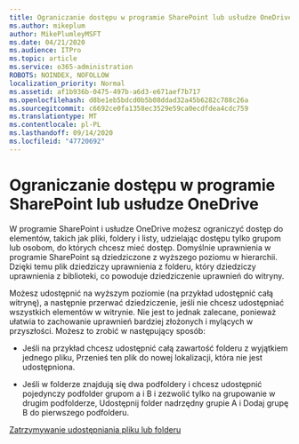 ```yaml
---
title: Ograniczanie dostępu w programie SharePoint lub usłudze OneDrive
ms.author: mikeplum
author: MikePlumleyMSFT
ms.date: 04/21/2020
ms.audience: ITPro
ms.topic: article
ms.service: o365-administration
ROBOTS: NOINDEX, NOFOLLOW
localization_priority: Normal
ms.assetid: af1b936b-0475-497b-a6d3-e671aef7b717
ms.openlocfilehash: d8be1eb5bdcd0b5b08ddad32a45b6282c788c26a
ms.sourcegitcommit: c6692ce0fa1358ec3529e59ca0ecdfdea4cdc759
ms.translationtype: MT
ms.contentlocale: pl-PL
ms.lasthandoff: 09/14/2020
ms.locfileid: "47720692"
---
```

# <a name="restrict-access-in-sharepoint-or-onedrive"></a>Ograniczanie dostępu w programie SharePoint lub usłudze OneDrive

W programie SharePoint i usłudze OneDrive możesz ograniczyć dostęp do elementów, takich jak pliki, foldery i listy, udzielając dostępu tylko grupom lub osobom, do których chcesz mieć dostęp. Domyślnie uprawnienia w programie SharePoint są dziedziczone z wyższego poziomu w hierarchii. Dzięki temu plik dziedziczy uprawnienia z folderu, który dziedziczy uprawnienia z biblioteki, co powoduje dziedziczenie uprawnień do witryny.
  
Możesz udostępnić na wyższym poziomie (na przykład udostępnić całą witrynę), a następnie przerwać dziedziczenie, jeśli nie chcesz udostępniać wszystkich elementów w witrynie. Nie jest to jednak zalecane, ponieważ ułatwia to zachowanie uprawnień bardziej złożonych i mylących w przyszłości. Możesz to zrobić w następujący sposób:
  
- Jeśli na przykład chcesz udostępnić całą zawartość folderu z wyjątkiem jednego pliku, Przenieś ten plik do nowej lokalizacji, która nie jest udostępniona.
    
- Jeśli w folderze znajdują się dwa podfoldery i chcesz udostępnić pojedynczy podfolder grupom a i B i zezwolić tylko na grupowanie w drugim podfolderze, Udostępnij folder nadrzędny grupie A i Dodaj grupę B do pierwszego podfolderu.
    
[Zatrzymywanie udostępniania pliku lub folderu ](https://go.microsoft.com/fwlink/?linkid=2008861)
  

